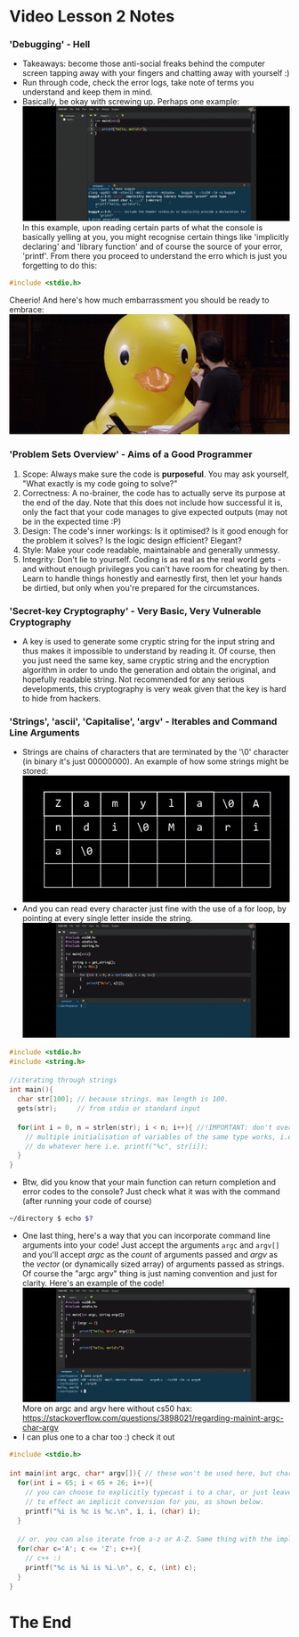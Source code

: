 [err1]: https://github.com/WHKcoderox/CS-50-notes/blob/master/images/Screenshot-2016-fall-lectures-2-at-7m10s.png "Did not include required header file"
[duck]: https://github.com/WHKcoderox/CS-50-notes/blob/master/images/Screenshot-2016-fall-lectures-2-at-31m21s.png "Quack"
[strings]: https://github.com/WHKcoderox/CS-50-notes/blob/master/images/Screenshot-2016-fall-lectures-2-at-1h22m5s.png "Strings"
[iterable]: https://github.com/WHKcoderox/CS-50-notes/blob/master/images/Screenshot-2016-fall-lectures-2-at-58m31s.png "Iterating through string"
[argcv]: https://github.com/WHKcoderox/CS-50-notes/blob/master/images/Screenshot-2016-fall-lectures-2-at-1h28m48s.png "argcv"


# Video Lesson 2 Notes

### 'Debugging' - Hell
- Takeaways: become those anti-social freaks behind the computer screen tapping away with your fingers and chatting away with yourself :)
- Run through code, check the error logs, take note of terms you understand and keep them in mind.
- Basically, be okay with screwing up.
Perhaps one example:
![Err1][err1]
In this example, upon reading certain parts of what the console is basically yelling at you, you might recognise certain things like 'implicitly declaring' and 'library function' and of course the source of your error, 'printf'. From there you proceed to understand the erro which is just you forgetting to do this:
```C
#include <stdio.h>
```
Cheerio!
And here's how much embarrassment you should be ready to embrace:
![Duck][duck]

### 'Problem Sets Overview' - Aims of a Good Programmer
1. Scope: Always make sure the code is **purposeful**. You may ask yourself, "What exactly is my code going to solve?"
2. Correctness: A no-brainer, the code has to actually serve its purpose at the end of the day. Note that this does not include how successful it is, only the fact that your code manages to give expected outputs (may not be in the expected time :P)
3. Design: The code's inner workings: Is it optimised? Is it good enough for the problem it solves? Is the logic design efficient? Elegant?
4. Style: Make your code readable, maintainable and generally unmessy.
5. Integrity: Don't lie to yourself. Coding is as real as the real world gets - and without enough privileges you can't have room for cheating by then. Learn to handle things honestly and earnestly first, then let your hands be dirtied, but only when you're prepared for the circumstances.

### 'Secret-key Cryptography' - Very Basic, Very Vulnerable Cryptography
- A key is used to generate some cryptic string for the input string and thus makes it impossible to understand by reading it. Of course, then you just need the same key, same cryptic string and the encryption algorithm in order to undo the generation and obtain the original, and hopefully readable string. Not recommended for any serious developments, this cryptography is very weak given that the key is hard to hide from hackers. 

### 'Strings', 'ascii', 'Capitalise', 'argv' - Iterables and Command Line Arguments
- Strings are chains of characters that are terminated by the '\0' character (in binary it's just 00000000). An example of how some strings might be stored:
![Strings][strings]
- And you can read every character just fine with the use of a for loop, by pointing at every single letter inside the string.
![Iterable][iterable]
```C
#include <stdio.h>
#include <string.h>

//iterating through strings
int main(){
  char str[100]; // because strings. max length is 100.
  gets(str);     // from stdin or standard input
  
  for(int i = 0, n = strlen(str); i < n; i++){ //!IMPORTANT: don't overuse the function to count the length of the string; it is not a property of the string and thus will effect unnecessary operations. 
    // multiple initialisation of variables of the same type works, i.e. char c, b='b', a; also works
    // do whatever here i.e. printf("%c", str[i]);
  }
}
```
- Btw, did you know that your main function can return completion and error codes to the console? Just check what it was with the command (after running your code of course)
```.sh
~/directory $ echo $?
```
- One last thing, here's a way that you can incorporate command line arguments into your code! Just accept the arguments ```argc``` and ```argv[]``` and you'll accept *argc* as the *count* of arguments passed and *argv* as the *vector* (or dynamically sized array) of arguments passed as strings. Of course the "argc argv" thing is just naming convention and just for clarity. Here's an example of the code!
![Argcv][argcv]
More on argc and argv here without cs50 hax: https://stackoverflow.com/questions/3898021/regarding-mainint-argc-char-argv
- I can plus one to a char too :) check it out
```C
#include <stdio.h>

int main(int argc, char* argv[]){ // these won't be used here, but char** is (char*)* where each * is a pointer which likely is to an array. 
  for(int i = 65; i < 65 + 26; i++){
    // you can choose to explicitly typecast i to a char, or just leave it in its numerical value and allow the %c placeholder
    // to effect an implicit conversion for you, as shown below. 
    printf("%i is %c is %c.\n", i, i, (char) i);
  }
  
  // or, you can also iterate from a-z or A-Z. Same thing with the implicit explicit conversions.
  for(char c='A'; c <= 'Z'; c++){
    // c++ :)
    printf("%c is %i is %i.\n", c, c, (int) c);
  }
}
```

# The End



